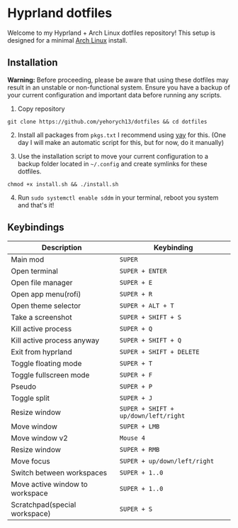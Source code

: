 # Hyprland dotfiles

Welcome to my Hyprland + Arch Linux dotfiles repository! This setup is designed for a minimal [Arch Linux](https://wiki.archlinux.org/title/Arch_Linux) install.

## Installation

**Warning:** Before proceeding, please be aware that using these dotfiles may result in an unstable or non-functional system.  Ensure you have a backup of your current configuration and important data before running any scripts.

1. Copy repository
```shell
git clone https://github.com/yehorych13/dotfiles && cd dotfiles
```
2. Install all packages from `pkgs.txt` I recommend using [yay](https://github.com/Jguer/yay) for this. (One day I will make an automatic script for this, but for now, do it manually)
 
3. Use the installation script to move your current configuration to a backup folder located in `~/.config` and create symlinks for these dotfiles.
```shell
chmod +x install.sh && ./install.sh
```
4. Run `sudo systemctl enable sddm` in your terminal, reboot you system and that's it!

## Keybindings
|Description|Keybinding|                        
|----------------|-------------------------------|
|Main mod        |`SUPER`                        |
|Open terminal   |`SUPER + ENTER`            |
|Open file manager|`SUPER + E`|
|Open app menu(rofi)|`SUPER + R`|
|Open theme selector|`SUPER + ALT + T`|
|Take a screenshot|`SUPER + SHIFT + S`|
|Kill active process|`SUPER + Q`|
|Kill active process anyway|`SUPER + SHIFT + Q`|
|Exit from hyprland|`SUPER + SHIFT + DELETE`|
|Toggle floating mode|`SUPER + T`|
|Toggle fullscreen mode|`SUPER + F`|
|Pseudo|`SUPER + P`|
|Toggle split|`SUPER + J`|
|Resize window|`SUPER + SHIFT + up/down/left/right`|
|Move window|`SUPER + LMB`|
|Move window v2|`Mouse 4`|
|Resize window|`SUPER + RMB`|
|Move focus|`SUPER + up/down/left/right`|
|Switch between workspaces|`SUPER + 1..0`|
|Move active window to workspace|`SUPER + 1..0`|
|Scratchpad(special workspace)|`SUPER + S`|

